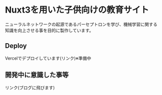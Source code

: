 # Nuxt3を用いた子供向けの教育サイト
ニューラルネットワークの起源であるパーセプトロンを学び、機械学習に関する知識を向上させる事を目的に製作しています。

## Deploy
Vercelでデプロイしています(リンク)※準備中

## 開発中に意識した事等
リンク(ブログに飛びます)